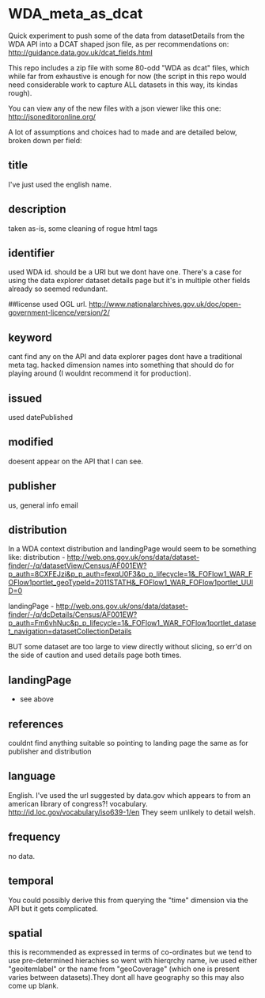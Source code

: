 # WDA_meta_as_dcat

Quick experiment to push some of the data from datasetDetails from the WDA API into a DCAT shaped json file, as per recommendations on:
http://guidance.data.gov.uk/dcat_fields.html

This repo includes a zip file with some 80-odd "WDA as dcat" files, which while far from exhaustive is enough for now (the script in this repo would need considerable work to capture ALL datasets in this way, its kindas rough). 

You can view any of the new files with a json viewer like this one:
http://jsoneditoronline.org/

A lot of assumptions and choices had to made and are detailed below, broken down per field:




## title
I've just used the english name.

## description
taken as-is, some cleaning of rogue html tags

## identifier
used WDA id. should be a URI but we dont have one. There's a case for using the data explorer dataset details page but
it's in multiple other fields already so seemed redundant.

##license
used OGL url. http://www.nationalarchives.gov.uk/doc/open-government-licence/version/2/

## keyword
cant find any on the API and data explorer pages dont have a traditional meta tag.
hacked dimension names into something that should do for playing around (I wouldnt recommend it for production).

## issued
used datePublished

## modified
doesent appear on the API that I can see.

## publisher 
us, general info email

## distribution
In a WDA context distribution and landingPage would seem to be something like:
distribution - http://web.ons.gov.uk/ons/data/dataset-finder/-/q/datasetView/Census/AF001EW?p_auth=8CXFEJzi&p_p_auth=fexqU0F3&p_p_lifecycle=1&_FOFlow1_WAR_FOFlow1portlet_geoTypeId=2011STATH&_FOFlow1_WAR_FOFlow1portlet_UUID=0

landingPage - http://web.ons.gov.uk/ons/data/dataset-finder/-/q/dcDetails/Census/AF001EW?p_auth=Fm6vhNuc&p_p_lifecycle=1&_FOFlow1_WAR_FOFlow1portlet_dataset_navigation=datasetCollectionDetails

BUT some dataset are too large to view directly without slicing, so err'd on the side of caution and used details page both times.

## landingPage
* see above

## references
couldnt find anything suitable so pointing to landing page the same as for publisher and distribution

## language
English. I've used the url suggested by data.gov which appears to from an american library of congress?! vocabulary. 
http://id.loc.gov/vocabulary/iso639-1/en
They seem unlikely to detail welsh.

## frequency
no data.


## temporal
You could possibly derive this from querying the "time" dimension via the API but it gets complicated.

## spatial
this is recommended as expressed in terms of co-ordinates but we tend to use pre-determined hierachies
so went with hierqrchy name, ive used either "geoitemlabel" or the name from "geoCoverage" (which one is present varies between datasets).They dont all have geography so this may also come up blank.


